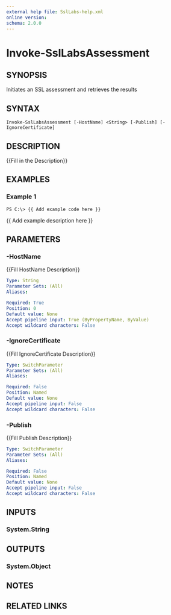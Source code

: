 ```yaml
---
external help file: SslLabs-help.xml
online version: 
schema: 2.0.0
---
```


# Invoke-SslLabsAssessment

## SYNOPSIS
Initiates an SSL assessment and retrieves the results

## SYNTAX

```
Invoke-SslLabsAssessment [-HostName] <String> [-Publish] [-IgnoreCertificate]
```

## DESCRIPTION
{{Fill in the Description}}

## EXAMPLES

### Example 1
```
PS C:\> {{ Add example code here }}
```

{{ Add example description here }}

## PARAMETERS

### -HostName
{{Fill HostName Description}}

```yaml
Type: String
Parameter Sets: (All)
Aliases: 

Required: True
Position: 0
Default value: None
Accept pipeline input: True (ByPropertyName, ByValue)
Accept wildcard characters: False
```

### -IgnoreCertificate
{{Fill IgnoreCertificate Description}}

```yaml
Type: SwitchParameter
Parameter Sets: (All)
Aliases: 

Required: False
Position: Named
Default value: None
Accept pipeline input: False
Accept wildcard characters: False
```

### -Publish
{{Fill Publish Description}}

```yaml
Type: SwitchParameter
Parameter Sets: (All)
Aliases: 

Required: False
Position: Named
Default value: None
Accept pipeline input: False
Accept wildcard characters: False
```

## INPUTS

### System.String


## OUTPUTS

### System.Object

## NOTES

## RELATED LINKS

